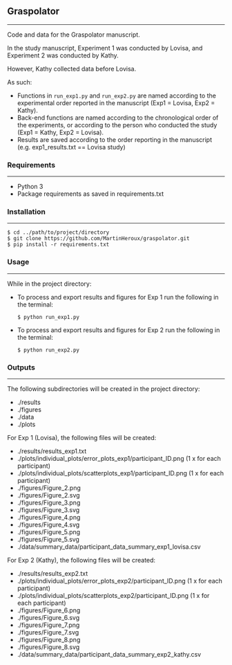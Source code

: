 ## Graspolator 
***
Code and data for the Graspolator manuscript.

In the study manuscript, Experiment 1 was conducted by Lovisa, and Experiment 2 was conducted by Kathy.

However, Kathy collected data before Lovisa. 

As such:
- Functions in ```run_exp1.py``` and ```run_exp2.py``` are named according to the experimental order reported in the manuscript (Exp1 = Lovisa, Exp2 = Kathy).
- Back-end functions are named according to the chronological order of the experiments, or according to the person who conducted the study (Exp1 = Kathy, Exp2 = Lovisa).
- Results are saved according to the order reporting in the manuscript (e.g. exp1_results.txt == Lovisa study)

### Requirements
***
- Python 3
- Package requirements as saved in requirements.txt

### Installation
***
```
$ cd ../path/to/project/directory
$ git clone https://github.com/MartinHeroux/graspolator.git
$ pip install -r requirements.txt
```

### Usage
***
While in the project directory:
- To process and export results and figures for Exp 1 run the following in the terminal:

    ```$ python run_exp1.py```
- To process and export results and figures for Exp 2 run the following in the terminal:

    ```$ python run_exp2.py```


### Outputs
***
The following subdirectories will be created in the project directory:
- ./results
- ./figures
- ./data
- ./plots

For Exp 1 (Lovisa), the following files will be created:
- ./results/results_exp1.txt
- ./plots/individual_plots/error_plots_exp1/participant_ID.png (1 x  for each participant)
- ./plots/individual_plots/scatterplots_exp1/participant_ID.png (1 x  for each participant)
- ./figures/Figure_2.png
- ./figures/Figure_2.svg
- ./figures/Figure_3.png
- ./figures/Figure_3.svg
- ./figures/Figure_4.png
- ./figures/Figure_4.svg
- ./figures/Figure_5.png
- ./figures/Figure_5.svg
- ./data/summary_data/participant_data_summary_exp1_lovisa.csv

For Exp 2 (Kathy), the following files will be created:
- ./results/results_exp2.txt
- ./plots/individual_plots/error_plots_exp2/participant_ID.png (1 x  for each participant)
- ./plots/individual_plots/scatterplots_exp2/participant_ID.png (1 x  for each participant)
- ./figures/Figure_6.png
- ./figures/Figure_6.svg
- ./figures/Figure_7.png
- ./figures/Figure_7.svg
- ./figures/Figure_8.png
- ./figures/Figure_8.svg
- ./data/summary_data/participant_data_summary_exp2_kathy.csv
